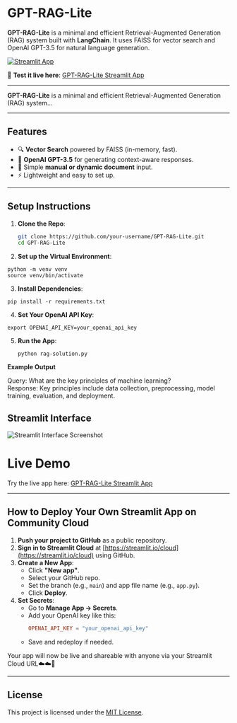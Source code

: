 # GPT-RAG-Lite

**GPT-RAG-Lite** is a minimal and efficient Retrieval-Augmented Generation (RAG) system built with **LangChain**. It uses FAISS for vector search and OpenAI GPT-3.5 for natural language generation.

[![Streamlit App](https://img.shields.io/badge/Streamlit-Live_App-brightgreen?logo=streamlit)](https://mr7yntpqnzgoy2bgegwqop.streamlit.app)

🚀 **Test it live here**: [GPT-RAG-Lite Streamlit App](https://mr7yntpqnzgoy2bgegwqop.streamlit.app)

---

**GPT-RAG-Lite** is a minimal and efficient Retrieval-Augmented Generation (RAG) system...

---

## Features
- 🔍 **Vector Search** powered by FAISS (in-memory, fast).
- 💬 **OpenAI GPT-3.5** for generating context-aware responses.
- 📝 Simple **manual or dynamic document** input.
- ⚡ Lightweight and easy to set up.

---

## Setup Instructions

1. **Clone the Repo**:
   ```bash
   git clone https://github.com/your-username/GPT-RAG-Lite.git
   cd GPT-RAG-Lite

2. **Set up the Virtual Environment**:

```
python -m venv venv
source venv/bin/activate
```

3. **Install Dependencies**:

```
pip install -r requirements.txt
```

4. **Set Your OpenAI API Key**:

```
export OPENAI_API_KEY=your_openai_api_key
```

5. **Run the App**:

   ```
   python rag-solution.py
   ```

**Example Output**

Query: What are the key principles of machine learning? <br>
Response: Key principles include data collection, preprocessing, model training, evaluation, and deployment.

## Streamlit Interface
![Streamlit Interface Screenshot](https://github.com/ashleysally00/GPT-RAG-Lite/blob/main/streamlit.png)

# Live Demo

Try the live app here: [GPT-RAG-Lite Streamlit App](https://mr7yntpqnzgoy2bgegwqop.streamlit.app)

---

## How to Deploy Your Own Streamlit App on Community Cloud

1. **Push your project to GitHub** as a public repository.
2. **Sign in to Streamlit Cloud** at [https://streamlit.io/cloud](https://streamlit.io/cloud) using GitHub.
3. **Create a New App**:
   - Click **"New app"**.
   - Select your GitHub repo.
   - Set the branch (e.g., `main`) and app file name (e.g., `app.py`).
   - Click **Deploy**.
4. **Set Secrets**:
   - Go to **Manage App → Secrets**.
   - Add your OpenAI key like this:
     ```toml
     OPENAI_API_KEY = "your_openai_api_key"
     ```
   - Save and redeploy if needed.

Your app will now be live and shareable with anyone via your Streamlit Cloud URL☁️☁️💖

---

## License

This project is licensed under the [MIT License](https://opensource.org/licenses/MIT).

